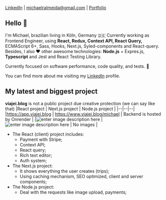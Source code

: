 


[LinkedIn](https://www.linkedin.com/in/michaelralmeida/) | [michaelralmeida@gmail.com](mailto:michaelralmeida@gmail.com) | [Portfolio](http://michael.eti.br/) 

## Hello 👋

I'm Michael, brazilian living in Köln, Germany 🇩🇪 Currently working as Frontend Engineer, using **React, Redux, Context API, React Query,** ECMAScript 6+, Sass, Hooks, Next.js, Syled-components and React-query. Besides, I also ❤️  other awesome technologies: **Node.js** + Expres.js, **Typescript** and Jest and React Testing Library.

Currently focused on software performance, code quality, and tests. 🚀

You can find more about me visiting my [LinkedIn](https://www.linkedin.com/in/michaelralmeida/) profile. 

## My latest and biggest project

**viajei.blog** is not a public project due creative protection (we can say like that)
|React project  | Next.js project | Node.js project |
|--|--|--|
|https://app.viajei.blog  | https://www.viajei.blog/michael | Backend is hosted by Onrender |
|![enter image description here](https://i.ibb.co/67rZ6vPC/appviajei.gif)  | ![enter image description here](https://i.ibb.co/qFB7TCLn/viajeipage.gif) | No images |

 - The React (client) project includes:
	 - Payment with Stripe;
	 - Context API;
	 - React query;
	 - Rich text editor;
	 - Auth system;
- The Next.js project:
	- It shows everything the user creates (trips);
	- Using caching mechanism, SEO optimized, client and server components;
- The Node.js project:
	- Deal with the requests like image upload, payments;
